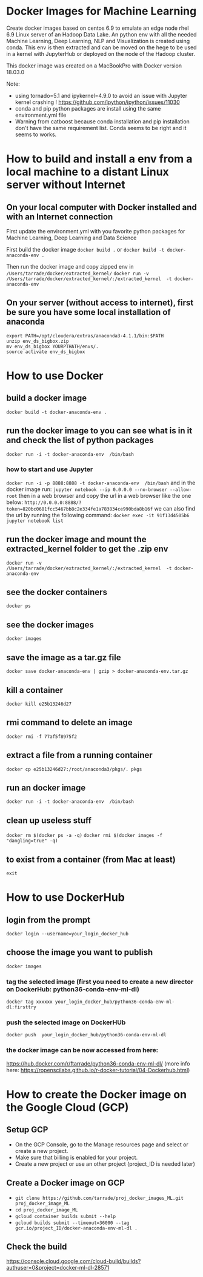 # Docker Images for Machine Learning
Create docker images based on centos 6.9 to emulate an edge node rhel 6.9 Linux server of an Hadoop Data Lake.
An python env with all the needed Machine Learning, Deep Learning, NLP and Visualization is created using conda.
This env is then extracted and can be moved on the hege to be used in a kernel with JupyterHub or deployed on the node of the Hadoop cluster.

This docker image was created on a MacBookPro with Docker version 18.03.0

Note:
- using tornado=5.1 and ipykernel=4.9.0 to avoid an issue with Jupyter kernel crashing !
  https://github.com/ipython/ipython/issues/11030
- conda and pip python packages are install using the same environment.yml file
- Warning from catboost because conda installation and pip installation don't have the same requirement list. Conda seems to be right and it seems to works.

# How to build and install a env from  a local machine to a distant Linux server without Internet
## On your local computer with Docker installed and with an Internet connection
First update the environment.yml with you favorite python packages for Machine Learning, Deep Learning and Data Science

First build the docker image
```docker build .```
or
```docker build -t docker-anaconda-env .```

Then run the docker image and copy zipped env in `/Users/tarrade/docker/extracted_kernel/`
```docker run -v /Users/tarrade/docker/extracted_kernel/:/extracted_kernel  -t docker-anaconda-env```

## On your server (without access to internet), first be sure you have some local installation of anaconda
```
export PATH=/opt/cloudera/extras/anaconda3-4.1.1/bin:$PATH
unzip env_ds_bigbox.zip
mv env_ds_bigbox YOURPTHATH/envs/.
source activate env_ds_bigbox
```

# How to use Docker
## build a docker image
```docker build -t docker-anaconda-env .```

## run the docker image to you can see what is in it and check the list of python packages
```docker run -i -t docker-anaconda-env  /bin/bash```

### how to start and use Jupyter
```docker run -i -p 8888:8888 -t docker-anaconda-env  /bin/bash```
and in the docker image run:
```jupyter notebook --ip 0.0.0.0 --no-browser --allow-root```
then in a web browser and copy the url in a web browser like the one below:
```http://0.0.0.0:8888/?token=820bc0681fcc5467bb8c2e334fe1a783834ce990bda8b16f```
we can also find the url by running the following command:
```docker exec -it 91f13d4505b6 jupyter notebook list```

## run the docker image and mount the extracted_kernel folder to get the .zip env
```docker run -v /Users/tarrade/docker/extracted_kernel/:/extracted_kernel  -t docker-anaconda-env```

## see the docker containers
```docker ps```

## see the docker images
```docker images```

## save the image as a tar.gz file
```docker save docker-anaconda-env | gzip > docker-anaconda-env.tar.gz```

## kill a container
```docker kill e25b13246d27```

## rmi command to delete an image
```docker rmi -f 77af5f8975f2```

## extract a file from a running container
```docker cp e25b13246d27:/root/anaconda3/pkgs/. pkgs```

## run an docker image
```docker run -i -t docker-anaconda-env  /bin/bash```

## clean up useless stuff
```docker rm $(docker ps -a -q)```
```docker rmi $(docker images -f "dangling=true" -q)```

## to exist from a container (from Mac at least)
```exit```

# How to use DockerHub
## login from the prompt
```docker login --username=your_login_docker_hub```

## choose the image you want to publish
```docker images```

### tag the selected image (first you need to create a new director on DockerHub: python36-conda-env-ml-dl)
```docker tag xxxxxx your_login_docker_hub/python36-conda-env-ml-dl:firsttry```

### push the selected image on DockerHUb
```docker push  your_login_docker_hub/python36-conda-env-ml-dl```

### the docker image can be now accessed from here:
https://hub.docker.com/r/ftarrade/python36-conda-env-ml-dl/
(more info here: https://ropenscilabs.github.io/r-docker-tutorial/04-Dockerhub.html)  

# How to create the Docker image on the Google Cloud (GCP)
## Setup GCP
- On the GCP Console, go to the Manage resources page and select or create a new project.
- Make sure that billing is enabled for your project.
- Create a new project or use an other project (project_ID is needed later)
## Create a Docker image on GCP
- ```git clone https://github.com/tarrade/proj_docker_images_ML.git proj_docker_image_ML```
- ```cd proj_docker_image_ML```
- ```gcloud container builds submit --help```
- ```gcloud builds submit --timeout=36000 --tag gcr.io/project_ID/docker-anaconda-env-ml-dl .```
## Check the build
https://console.cloud.google.com/cloud-build/builds?authuser=0&project=docker-ml-dl-28571
